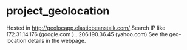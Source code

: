 project_geolocation
===================

Hosted in http://geolocapp.elasticbeanstalk.com/
Search IP like 172.31.14.176 (google.com ) , 206.190.36.45 (yahoo.com)
See the geo-location details in the webpage.
